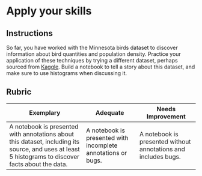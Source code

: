 # Apply your skills

## Instructions

So far, you have worked with the Minnesota birds dataset to discover information about bird quantities and population density. Practice your application of these techniques by trying a different dataset, perhaps sourced from [Kaggle](https://www.kaggle.com/). Build a notebook to tell a story about this dataset, and make sure to use histograms when discussing it.
## Rubric

Exemplary | Adequate | Needs Improvement
--- | --- | -- |
A notebook is presented with annotations about this dataset, including its source, and uses at least 5 histograms to discover facts about the data. | A notebook is presented with incomplete annotations or bugs. | A notebook is presented without annotations and includes bugs.